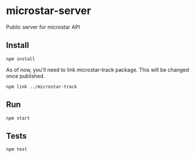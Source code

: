 # microstar-server

Public server for microstar API

## Install

```
npm install
```

As of now, you'll need to link microstar-track package.
This will be changed once published.

```
npm link ../microstar-track
```
## Run

``` 
npm start
```

## Tests

```
npm test
```
